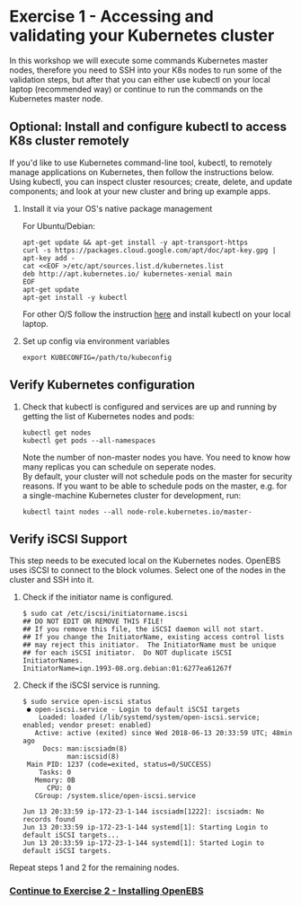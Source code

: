 # Exercise 1 - Accessing and validating your Kubernetes cluster

In this workshop we will execute some commands Kubernetes master nodes, therefore you need to SSH into your K8s nodes to run some of the validation steps, but after that you can either use kubectl on your local laptop (recommended way) or continue to run the commands on the Kubernetes master node.  

## Optional: Install and configure kubectl to access K8s cluster remotely 

If you'd like to use Kubernetes command-line tool, kubectl, to remotely manage applications on Kubernetes, then follow the instructions below. Using kubectl, you can inspect cluster resources; create, delete, and update components; and look at your new cluster and bring up example apps.

1.  Install it via your OS's native package management

    For Ubuntu/Debian:

    ```
    apt-get update && apt-get install -y apt-transport-https
    curl -s https://packages.cloud.google.com/apt/doc/apt-key.gpg | apt-key add -
    cat <<EOF >/etc/apt/sources.list.d/kubernetes.list
    deb http://apt.kubernetes.io/ kubernetes-xenial main
    EOF
    apt-get update
    apt-get install -y kubectl
    ```

    For other O/S follow the instruction [here](https://kubernetes.io/docs/tasks/tools/install-kubectl/#install-kubectl) and install kubectl on your local laptop. 

2.  Set up config via environment variables

    ```
    export KUBECONFIG=/path/to/kubeconfig
    ```

## Verify Kubernetes configuration

1.  Check that kubectl is configured and services are up and running by getting the list of Kubernetes nodes and pods:

    ```
    kubectl get nodes
    kubectl get pods --all-namespaces
    ```
    Note the number of non-master nodes you have. You need to know how many replicas you can schedule on seperate nodes.  
    By default, your cluster will not schedule pods on the master for security reasons. If you want to be able to schedule pods on the master, e.g. for a single-machine Kubernetes cluster for development, run:

    ```
    kubectl taint nodes --all node-role.kubernetes.io/master-
    ```

## Verify iSCSI Support

This step needs to be executed local on the Kubernetes nodes. OpenEBS uses iSCSI to connect to the block volumes. Select one of the nodes in the cluster and SSH into it.

1.  Check if the initiator name is configured.

    ```
    $ sudo cat /etc/iscsi/initiatorname.iscsi
    ## DO NOT EDIT OR REMOVE THIS FILE!
    ## If you remove this file, the iSCSI daemon will not start.
    ## If you change the InitiatorName, existing access control lists
    ## may reject this initiator.  The InitiatorName must be unique
    ## for each iSCSI initiator.  Do NOT duplicate iSCSI InitiatorNames.
    InitiatorName=iqn.1993-08.org.debian:01:6277ea61267f
    ```

2.  Check if the iSCSI service is running.

    ```
    $ sudo service open-iscsi status
     ● open-iscsi.service - Login to default iSCSI targets
        Loaded: loaded (/lib/systemd/system/open-iscsi.service; enabled; vendor preset: enabled)
       Active: active (exited) since Wed 2018-06-13 20:33:59 UTC; 48min ago
         Docs: man:iscsiadm(8)
               man:iscsid(8)
     Main PID: 1237 (code=exited, status=0/SUCCESS)
        Tasks: 0
       Memory: 0B
          CPU: 0
       CGroup: /system.slice/open-iscsi.service
    
    Jun 13 20:33:59 ip-172-23-1-144 iscsiadm[1222]: iscsiadm: No records found
    Jun 13 20:33:59 ip-172-23-1-144 systemd[1]: Starting Login to default iSCSI targets...
    Jun 13 20:33:59 ip-172-23-1-144 systemd[1]: Started Login to default iSCSI targets.
    ```

Repeat steps 1 and 2 for the remaining nodes.
   
### [Continue to Exercise 2 - Installing OpenEBS](../exercise-2)
